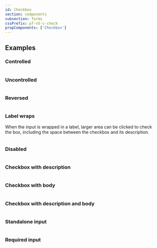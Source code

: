 ```yaml
---
id: Checkbox
section: components
subsection: forms
cssPrefix: pf-v5-c-check
propComponents: ['Checkbox']
---
```


## Examples

### Controlled

```ts file='./CheckboxControlled.tsx'

```

### Uncontrolled

```ts file='./CheckboxUncontrolled.tsx'

```

### Reversed

```ts file="./CheckboxReversed.tsx"

```

### Label wraps

When the input is wrapped in a label, larger area can be clicked to check the box, including the space between the checkbox and its description.

```ts file="./CheckboxLabelWraps.tsx"

```

### Disabled

```ts file='./CheckboxDisabled.tsx'

```

### Checkbox with description

```ts file='./CheckboxWithDescription.tsx'

```

### Checkbox with body

```ts file='./CheckboxWithBody.tsx'

```

### Checkbox with description and body

```ts file='./CheckboxWithDescriptionBody.tsx'

```

### Standalone input

```ts file='./CheckboxStandaloneInput.tsx'

```

### Required input

```ts file='./CheckboxRequired.tsx'

```
